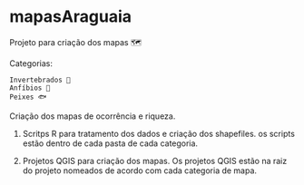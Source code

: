 # mapasAraguaia



Projeto para criação dos mapas 🗺️


  Categorias:
  
    Invertebrados 🐌
    Anfíbios 🐸
    Peixes 🐟


Criação dos mapas de ocorrência e riqueza.


1) Scritps R para tratamento dos dados e criação dos shapefiles. os scripts estão dentro de cada pasta de cada categoria.

2) Projetos QGIS para criação dos mapas. Os projetos QGIS estão na raiz do projeto nomeados de acordo com cada categoria de mapa.
